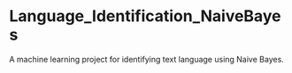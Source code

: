 # Language_Identification_NaiveBayes
A machine learning project for identifying text language using Naive Bayes.
